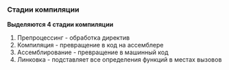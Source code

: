 ### Стадии компиляции
**Выделяются 4 стадии компиляции**
1. Препроцессинг - обработка директив
1. Компиляция - превращение в код на ассемблере
2. Ассемблирование - превращение в машинный код
3. Линковка - подставляет все определения функций в местах вызовов